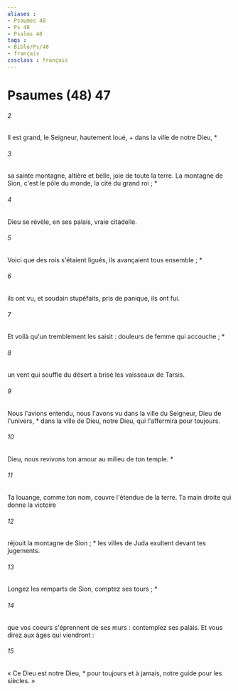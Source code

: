 ```yaml
---
aliases : 
- Psaumes 48
- Ps 48
- Psalms 48
tags : 
- Bible/Ps/48
- français
cssclass : français
---
```


# Psaumes (48) 47

###### 2
Il est grand, le Seigneur, hautement loué, + dans la ville de notre Dieu, *
###### 3
sa sainte montagne, altière et belle, joie de toute la terre. La montagne de Sion, c'est le pôle du monde, la cité du grand roi ; *
###### 4
Dieu se révèle, en ses palais, vraie citadelle.
###### 5
Voici que des rois s'étaient ligués, ils avançaient tous ensemble ; *
###### 6
ils ont vu, et soudain stupéfaits, pris de panique, ils ont fui.
###### 7
Et voilà qu'un tremblement les saisit : douleurs de femme qui accouche ; *
###### 8
un vent qui souffle du désert a brisé les vaisseaux de Tarsis.
###### 9
Nous l'avions entendu, nous l'avons vu dans la ville du Seigneur, Dieu de l'univers, * dans la ville de Dieu, notre Dieu, qui l'affermira pour toujours.
###### 10
Dieu, nous revivons ton amour au milieu de ton temple. *
###### 11
Ta louange, comme ton nom, couvre l'étendue de la terre. Ta main droite qui donne la victoire
###### 12
réjouit la montagne de Sion ; * les villes de Juda exultent devant tes jugements.
###### 13
Longez les remparts de Sion, comptez ses tours ; *
###### 14
que vos coeurs s'éprennent de ses murs : contemplez ses palais. Et vous direz aux âges qui viendront :
###### 15
« Ce Dieu est notre Dieu, * pour toujours et à jamais, notre guide pour les siècles. »
